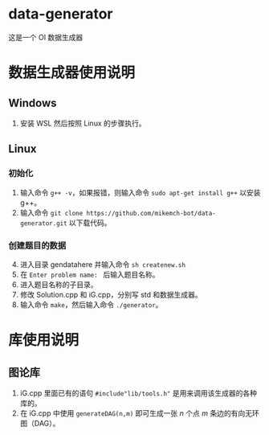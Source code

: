 # data-generator
这是一个 OI 数据生成器

# 数据生成器使用说明
## Windows
1. 安装 WSL 然后按照 Linux 的步骤执行。

## Linux
### 初始化
1. 输入命令 ```g++ -v```，如果报错，则输入命令 ```sudo apt-get install g++``` 以安装 g++。
2. 输入命令 ```git clone https://github.com/mikemch-bot/data-generator.git``` 以下载代码。

### 创建题目的数据
4. 进入目录 gendatahere 并输入命令 ```sh createnew.sh```
5. 在 ```Enter problem name: ``` 后输入题目名称。
6. 进入题目名称的子目录。
7. 修改 Solution.cpp 和 iG.cpp，分别写 std 和数据生成器。
8. 输入命令 ```make```，然后输入命令 ```./generator```。

# 库使用说明

## 图论库

1. iG.cpp 里面已有的语句 ```#include"lib/tools.h"``` 是用来调用该生成器的各种库的。
2. 在 iG.cpp 中使用 ```generateDAG(n,m)``` 即可生成一张 $n$ 个点 $m$ 条边的有向无环图（DAG）。
